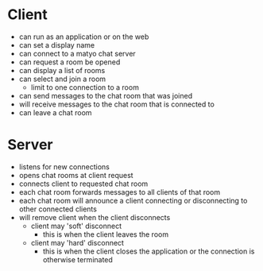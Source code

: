 # Client
- can run as an application or on the web
- can set a display name
- can connect to a matyo chat server
- can request a room be opened
- can display a list of rooms
- can select and join a room
    - limit to one connection to a room
- can send messages to the chat room that was joined
- will receive messages to the chat room that is connected to
- can leave a chat room

# Server
- listens for new connections
- opens chat rooms at client request
- connects client to requested chat room
- each chat room forwards messages to all clients of that room
- each chat room will announce a client connecting or disconnecting to other connected clients
- will remove client when the client disconnects
    - client may 'soft' disconnect
        - this is when the client leaves the room
    - client may 'hard' disconnect
        - this is when the client closes the application or the connection is otherwise terminated
